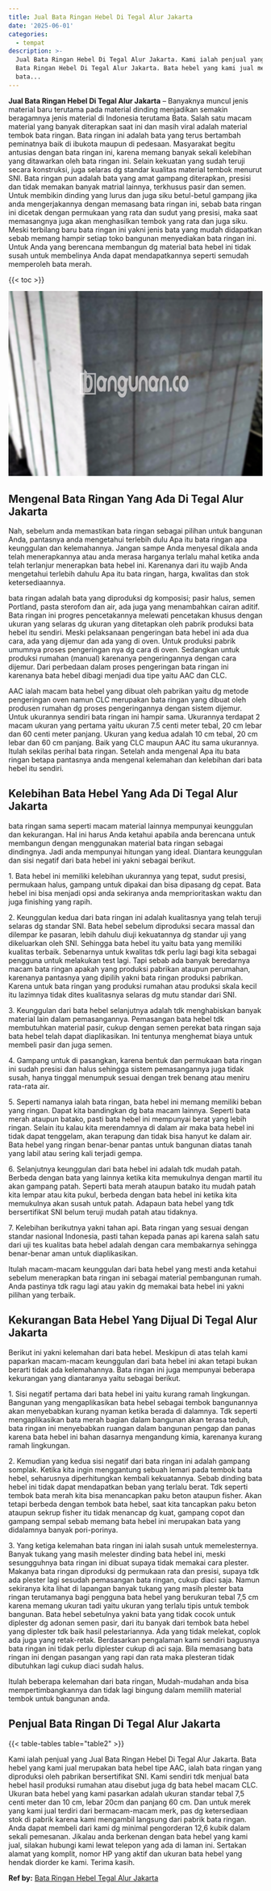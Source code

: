```yaml
---
title: Jual Bata Ringan Hebel Di Tegal Alur Jakarta
date: '2025-06-01'
categories:
  - tempat
description: >-
  Jual Bata Ringan Hebel Di Tegal Alur Jakarta. Kami ialah penjual yang Jual
  Bata Ringan Hebel Di Tegal Alur Jakarta. Bata hebel yang kami jual merupakan
  bata...
---
```


**Jual Bata Ringan Hebel Di Tegal Alur Jakarta** – Banyaknya muncul jenis material baru terutama pada material dinding menjadikan semakin beragamnya jenis material di Indonesia terutama Bata. Salah satu macam material yang banyak diterapkan saat ini dan masih viral adalah material tembok bata ringan. Bata ringan ini adalah bata yang terus bertambah peminatnya baik di ibukota maupun di pedesaan. Masyarakat begitu antusias dengan bata ringan ini, karena memang banyak sekali kelebihan yang ditawarkan oleh bata ringan ini. Selain kekuatan yang sudah teruji secara konstruksi, juga selaras dg standar kualitas material tembok menurut SNI. Bata ringan pun adalah bata yang amat gampang diterapkan, presisi dan tidak memakan banyak matrial lainnya, terkhusus pasir dan semen. Untuk membikin dinding yang lurus dan juga siku betul-betul gampang jika anda mengerjakannya dengan memasang bata ringan ini, sebab bata ringan ini dicetak dengan permukaan yang rata dan sudut yang presisi, maka saat memasangnya juga akan menghasilkan tembok yang rata dan juga siku. Meski terbilang baru bata ringan ini yakni jenis bata yang mudah didapatkan sebab memang hampir setiap toko bangunan menyediakan bata ringan ini. Untuk Anda yang berencana membangun dg material bata hebel ini tidak susah untuk membelinya Anda dapat mendapatkannya seperti semudah memperoleh bata merah.

{{< toc >}}

![Jual Bata Ringan Hebel Di Tegal Alur Jakarta](/images/jual-hebel-murah-14.png)

## Mengenal Bata Ringan Yang Ada Di Tegal Alur Jakarta

Nah, sebelum anda memastikan bata ringan sebagai pilihan untuk bangunan Anda, pantasnya anda mengetahui terlebih dulu Apa itu bata ringan apa keunggulan dan kelemahannya. Jangan sampe Anda menyesal dikala anda telah menerapkannya atau anda merasa harganya terlalu mahal ketika anda telah terlanjur menerapkan bata hebel ini. Karenanya dari itu wajib Anda mengetahui terlebih dahulu Apa itu bata ringan, harga, kwalitas dan stok ketersediaannya.

bata ringan adalah bata yang diproduksi dg komposisi; pasir halus, semen Portland, pasta sterofom dan air, ada juga yang menambahkan cairan aditif. Bata ringan ini progres pencetakannya melewati pencetakan khusus dengan ukuran yang selaras dg ukuran yang ditetapkan oleh pabrik produksi bata hebel itu sendiri. Meski pelaksanaan pengeringan bata hebel ini ada dua cara, ada yang dijemur dan ada yang di oven. Untuk produksi pabrik umumnya proses pengeringan nya dg cara di oven. Sedangkan untuk produksi rumahan (manual) karenanya pengeringannya dengan cara dijemur. Dari perbedaan dalam proses pengeringan bata ringan ini karenanya bata hebel dibagi menjadi dua tipe yaitu AAC dan CLC.

AAC ialah macam bata hebel yang dibuat oleh pabrikan yaitu dg metode pengeringan oven namun CLC merupakan bata ringan yang dibuat oleh produsen rumahan dg proses pengeringannya dengan sistem dijemur. Untuk ukurannya sendiri bata ringan ini hampir sama. Ukurannya terdapat 2 macam ukuran yang pertama yaitu ukuran 7.5 centi meter tebal, 20 cm lebar dan 60 centi meter panjang. Ukuran yang kedua adalah 10 cm tebal, 20 cm lebar dan 60 cm panjang. Baik yang CLC maupun AAC itu sama ukurannya. Itulah sekilas perihal bata ringan. Setelah anda mengenal Apa itu bata ringan betapa pantasnya anda mengenal kelemahan dan kelebihan dari bata hebel itu sendiri.

## Kelebihan Bata Hebel Yang Ada Di Tegal Alur Jakarta

bata ringan sama seperti macam material lainnya mempunyai keunggulan dan kekurangan. Hal ini harus Anda ketahui apabila anda berencana untuk membangun dengan menggunakan material bata ringan sebagai dindingnya. Jadi anda mempunyai hitungan yang ideal. Diantara keunggulan dan sisi negatif dari bata hebel ini yakni sebagai berikut.

1\. Bata hebel ini memiliki kelebihan ukurannya yang tepat, sudut presisi, permukaan halus, gampang untuk dipakai dan bisa dipasang dg cepat. Bata hebel ini bisa menjadi opsi anda sekiranya anda memprioritaskan waktu dan juga finishing yang rapih.

2\. Keunggulan kedua dari bata ringan ini adalah kualitasnya yang telah teruji selaras dg standar SNI. Bata hebel sebelum diproduksi secara massal dan dilempar ke pasaran, lebih dahulu diuji kekuatannya dg standar uji yang dikeluarkan oleh SNI. Sehingga bata hebel itu yaitu bata yang memiliki kualitas terbaik. Sebenarnya untuk kwalitas tdk perlu lagi bagi kita sebagai pengguna untuk melakukan test lagi. Tapi sebab ada banyak beredarnya macam bata ringan apakah yang produksi pabrikan ataupun perumahan, karenanya pantasnya yang dipilih yakni bata ringan produksi pabrikan. Karena untuk bata ringan yang produksi rumahan atau produksi skala kecil itu lazimnya tidak dites kualitasnya selaras dg mutu standar dari SNI.

3\. Keunggulan dari bata hebel selanjutnya adalah tdk menghabiskan banyak material lain dalam pemasangannya. Pemasangan bata hebel tdk membutuhkan material pasir, cukup dengan semen perekat bata ringan saja bata hebel telah dapat diaplikasikan. Ini tentunya menghemat biaya untuk membeli pasir dan juga semen.

4\. Gampang untuk di pasangkan, karena bentuk dan permukaan bata ringan ini sudah presisi dan halus sehingga sistem pemasangannya juga tidak susah, hanya tinggal menumpuk sesuai dengan trek benang atau meniru rata-rata air.

5\. Seperti namanya ialah bata ringan, bata hebel ini memang memiliki beban yang ringan. Dapat kita bandingkan dg bata macam lainnya. Seperti bata merah ataupun batako, pasti bata hebel ini mempunyai berat yang lebih ringan. Selain itu kalau kita merendamnya di dalam air maka bata hebel ini tidak dapat tenggelam, akan terapung dan tidak bisa hanyut ke dalam air. Bata hebel yang ringan benar-benar pantas untuk bangunan diatas tanah yang labil atau sering kali terjadi gempa.

6\. Selanjutnya keunggulan dari bata hebel ini adalah tdk mudah patah. Berbeda dengan bata yang lainnya ketika kita memukulnya dengan martil itu akan gampang patah. Seperti bata merah ataupun batako itu mudah patah kita lempar atau kita pukul, berbeda dengan bata hebel ini ketika kita memukulnya akan susah untuk patah. Adapaun bata hebel yang tdk bersertifikat SNI belum teruji mudah patah atau tidaknya.

7\. Kelebihan berikutnya yakni tahan api. Bata ringan yang sesuai dengan standar nasional Indonesia, pasti tahan kepada panas api karena salah satu dari uji tes kualitas bata hebel adalah dengan cara membakarnya sehingga benar-benar aman untuk diaplikasikan.

Itulah macam-macam keunggulan dari bata hebel yang mesti anda ketahui sebelum menerapkan bata ringan ini sebagai material pembangunan rumah. Anda pastinya tdk ragu lagi atau yakin dg memakai bata hebel ini yakni pilihan yang terbaik.

## Kekurangan Bata Hebel Yang Dijual Di Tegal Alur Jakarta

Berikut ini yakni kelemahan dari bata hebel. Meskipun di atas telah kami paparkan macam-macam keunggulan dari bata hebel ini akan tetapi bukan berarti tidak ada kelemahannya. Bata ringan ini juga mempunyai beberapa kekurangan yang diantaranya yaitu sebagai berikut.

1\. Sisi negatif pertama dari bata hebel ini yaitu kurang ramah lingkungan. Bangunan yang mengaplikasikan bata hebel sebagai tembok bangunannya akan menyebabkan kurang nyaman ketika berada di dalamnya. Tdk seperti mengaplikasikan bata merah bagian dalam bangunan akan terasa teduh, bata ringan ini menyebabkan ruangan dalam bangunan pengap dan panas karena bata hebel ini bahan dasarnya mengandung kimia, karenanya kurang ramah lingkungan.

2\. Kemudian yang kedua sisi negatif dari bata ringan ini adalah gampang somplak. Ketika kita ingin menggantung sebuah lemari pada tembok bata hebel, seharusnya diperhitungkan kembali kekuatannya. Sebab dinding bata hebel ini tidak dapat mendapatkan beban yang terlalu berat. Tdk seperti tembok bata merah kita bisa menancapkan paku beton ataupun fisher. Akan tetapi berbeda dengan tembok bata hebel, saat kita tancapkan paku beton ataupun sekrup fisher itu tidak menancap dg kuat, gampang copot dan gampang sempal sebab memang bata hebel ini merupakan bata yang didalamnya banyak pori-porinya.

3\. Yang ketiga kelemahan bata ringan ini ialah susah untuk memelesternya. Banyak tukang yang masih melester dinding bata hebel ini, meski sesungguhnya bata ringan ini dibuat supaya tidak memakai cara plester. Makanya bata ringan diproduksi dg permukaan rata dan presisi, supaya tdk ada plester lagi sesudah pemasangan bata ringan, cukup diaci saja. Namun sekiranya kita lihat di lapangan banyak tukang yang masih plester bata ringan terutamanya bagi pengguna bata hebel yang berukuran tebal 7,5 cm karena memang ukuran tadi yaitu ukuran yang terlalu tipis untuk tembok bangunan. Bata hebel sebetulnya yakni bata yang tidak cocok untuk diplester dg adonan semen pasir, dari itu banyak dari tembok bata hebel yang diplester tdk baik hasil pelestariannya. Ada yang tidak melekat, coplok ada juga yang retak-retak. Berdasarkan pengalaman kami sendiri bagusnya bata ringan ini tidak perlu diplester cukup di aci saja. Bila memasang bata ringan ini dengan pasangan yang rapi dan rata maka plesteran tidak dibutuhkan lagi cukup diaci sudah halus.

Itulah beberapa kelemahan dari bata ringan, Mudah-mudahan anda bisa mempertimbangkannya dan tidak lagi bingung dalam memilih material tembok untuk bangunan anda.

## Penjual Bata Ringan Di Tegal Alur Jakarta

{{< table-tables table="table2" >}}

Kami ialah penjual yang Jual Bata Ringan Hebel Di Tegal Alur Jakarta. Bata hebel yang kami jual merupakan bata hebel tipe AAC, ialah bata ringan yang diproduksi oleh pabrikan bersertifikat SNI. Kami sendiri tdk menjual bata hebel hasil produksi rumahan atau disebut juga dg bata hebel macam CLC. Ukuran bata hebel yang kami pasarkan adalah ukuran standar tebal 7,5 centi meter dan 10 cm, lebar 20cm dan panjang 60 cm. Dan untuk merek yang kami jual terdiri dari bermacam-macam merk, pas dg ketersediaan stok di pabrik karena kami mengambil langsung dari pabrik bata ringan. Anda dapat membeli dari kami dg minimal pengorderan 12,6 kubik dalam sekali pemesanan. Jikalau anda berkenan dengan bata hebel yang kami jual, silakan hubungi kami lewat telepon yang ada di laman ini. Sertakan alamat yang komplit, nomor HP yang aktif dan ukuran bata hebel yang hendak diorder ke kami. Terima kasih.

**Ref by:** [Bata Ringan Hebel Tegal Alur Jakarta](https://id.wikipedia.org/wiki/Bata)
